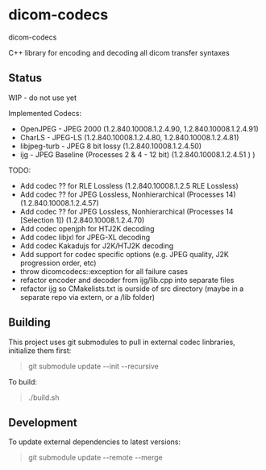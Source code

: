 # dicom-codecs
dicom-codecs

C++ library for encoding and decoding all dicom transfer syntaxes

## Status

WIP - do not use yet

Implemented Codecs:
* OpenJPEG - JPEG 2000 (1.2.840.10008.1.2.4.90, 1.2.840.10008.1.2.4.91)
* CharLS - JPEG-LS (1.2.840.10008.1.2.4.80, 1.2.840.10008.1.2.4.81)
* libjpeg-turb - JPEG 8 bit lossy (1.2.840.10008.1.2.4.50)
* ijg - JPEG Baseline (Processes 2 & 4 - 12 bit) (1.2.840.10008.1.2.4.51 ) )

TODO:
* Add codec ?? for RLE Lossless (1.2.840.10008.1.2.5 RLE Lossless)
* Add codec ?? for JPEG Lossless, Nonhierarchical (Processes 14) (1.2.840.10008.1.2.4.57)
* Add codec ?? for JPEG Lossless, Nonhierarchical (Processes 14 [Selection 1]) (1.2.840.10008.1.2.4.70)
* Add codec openjph for HTJ2K decoding
* Add codec libjxl for JPEG-XL decoding
* Add codec Kakadujs for J2K/HTJ2K decoding
* Add support for codec specific options (e.g. JPEG quality, J2K progression order, etc)
* throw dicomcodecs::exception for all failure cases
* refactor encoder and decoder from ijg/lib.cpp into separate files
* refactor ijg so CMakelists.txt is ourside of src directory (maybe in a separate repo via extern, or a /lib folder)

## Building

This project uses git submodules to pull in external codec linbraries, initialize them first:

> git submodule update --init --recursive

To build:

> ./build.sh

## Development

To update external dependencies to latest versions:

> git submodule update --remote --merge
